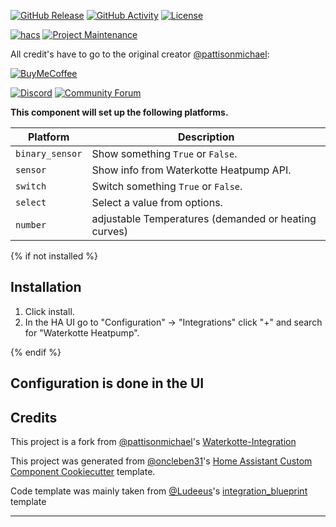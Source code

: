 [![GitHub Release][releases-shield]][releases]
[![GitHub Activity][commits-shield]][commits]
[![License][license-shield]][license]

[![hacs][hacsbadge]][hacs]
[![Project Maintenance][maintenance-shield]][user_profile]

All credit's have to go to the original creator [@pattisonmichael](https://github.com/pattisonmichael):

[![BuyMeCoffee][buymecoffeebadge]][buymecoffee]

[![Discord][discord-shield]][discord]
[![Community Forum][forum-shield]][forum]

**This component will set up the following platforms.**

| Platform        | Description                                          |
| --------------- |------------------------------------------------------|
| `binary_sensor` | Show something `True` or `False`.                    |
| `sensor`        | Show info from Waterkotte Heatpump API.              |
| `switch`        | Switch something `True` or `False`.                  |
| `select`        | Select a value from options.                         |
| `number`        | adjustable Temperatures (demanded or heating curves) |

{% if not installed %}

## Installation

1. Click install.
1. In the HA UI go to "Configuration" -> "Integrations" click "+" and search for "Waterkotte Heatpump".

{% endif %}

## Configuration is done in the UI

<!---->

## Credits
This project is a fork from [@pattisonmichael](https://github.com/pattisonmichael)'s [Waterkotte-Integration](https://github.com/pattisonmichael/waterkotte-integration)

This project was generated from [@oncleben31](https://github.com/oncleben31)'s [Home Assistant Custom Component Cookiecutter](https://github.com/oncleben31/cookiecutter-homeassistant-custom-component) template.

Code template was mainly taken from [@Ludeeus](https://github.com/ludeeus)'s [integration_blueprint][integration_blueprint] template

---

[integration_blueprint]: https://github.com/custom-components/integration_blueprint
[buymecoffee]: https://www.buymeacoffee.com/pattisonmichael
[buymecoffeebadge]: https://img.shields.io/badge/buy%20me%20a%20coffee-donate-yellow.svg?style=for-the-badge
[commits-shield]: https://img.shields.io/github/commit-activity/y/marq24/waterkotte-integration.svg?style=for-the-badge
[commits]: https://github.com/marq24/waterkotte-integration/commits/main
[hacs]: https://hacs.xyz
[hacsbadge]: https://img.shields.io/badge/HACS-Custom-orange.svg?style=for-the-badge
[discord]: https://discord.gg/Qa5fW2R
[discord-shield]: https://img.shields.io/discord/330944238910963714.svg?style=for-the-badge
[logoimg]: logo.png
[forum-shield]: https://img.shields.io/badge/community-forum-brightgreen.svg?style=for-the-badge
[forum]: https://community.home-assistant.io/
[license]: https://github.com/marq24/waterkotte-integration/blob/main/LICENSE
[license-shield]: https://img.shields.io/github/license/marq24/waterkotte-integration.svg?style=for-the-badge
[maintenance-shield]: https://img.shields.io/badge/maintainer-%40marq24-blue.svg?style=for-the-badge
[releases-shield]: https://img.shields.io/github/release/marq24/waterkotte-integration.svg?style=for-the-badge
[releases]: https://github.com/marq24/waterkotte-integration/releases
[user_profile]: https://github.com/marq24
